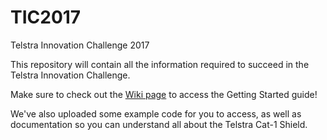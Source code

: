 # TIC2017
Telstra Innovation Challenge 2017

This repository will contain all the information required to succeed in the Telstra Innovation Challenge.

Make sure to check out the [Wiki page](https://github.com/telstra/TIC2017/wiki) to access the Getting Started guide!

We've also uploaded some example code for you to access, as well as documentation so you can understand all about the Telstra Cat-1 Shield.
